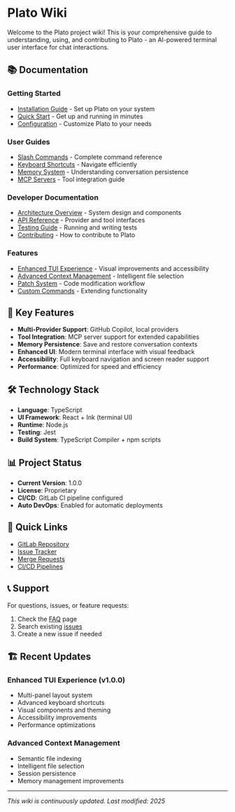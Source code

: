 # Plato Wiki

Welcome to the Plato project wiki! This is your comprehensive guide to understanding, using, and contributing to Plato - an AI-powered terminal user interface for chat interactions.

## 📚 Documentation

### Getting Started
- [Installation Guide](Installation) - Set up Plato on your system
- [Quick Start](Quick-Start) - Get up and running in minutes
- [Configuration](Configuration) - Customize Plato to your needs

### User Guides
- [Slash Commands](Slash-Commands) - Complete command reference
- [Keyboard Shortcuts](Keyboard-Shortcuts) - Navigate efficiently
- [Memory System](Memory-System) - Understanding conversation persistence
- [MCP Servers](MCP-Servers) - Tool integration guide

### Developer Documentation
- [Architecture Overview](Architecture) - System design and components
- [API Reference](API-Reference) - Provider and tool interfaces
- [Testing Guide](Testing) - Running and writing tests
- [Contributing](Contributing) - How to contribute to Plato

### Features
- [Enhanced TUI Experience](Enhanced-TUI) - Visual improvements and accessibility
- [Advanced Context Management](Context-Management) - Intelligent file selection
- [Patch System](Patch-System) - Code modification workflow
- [Custom Commands](Custom-Commands) - Extending functionality

## 🚀 Key Features

- **Multi-Provider Support**: GitHub Copilot, local providers
- **Tool Integration**: MCP server support for extended capabilities
- **Memory Persistence**: Save and restore conversation contexts
- **Enhanced UI**: Modern terminal interface with visual feedback
- **Accessibility**: Full keyboard navigation and screen reader support
- **Performance**: Optimized for speed and efficiency

## 🛠️ Technology Stack

- **Language**: TypeScript
- **UI Framework**: React + Ink (terminal UI)
- **Runtime**: Node.js
- **Testing**: Jest
- **Build System**: TypeScript Compiler + npm scripts

## 📊 Project Status

- **Current Version**: 1.0.0
- **License**: Proprietary
- **CI/CD**: GitLab CI pipeline configured
- **Auto DevOps**: Enabled for automatic deployments

## 🔗 Quick Links

- [GitLab Repository](https://git.euraika.net/Bert/plato)
- [Issue Tracker](https://git.euraika.net/Bert/plato/-/issues)
- [Merge Requests](https://git.euraika.net/Bert/plato/-/merge_requests)
- [CI/CD Pipelines](https://git.euraika.net/Bert/plato/-/pipelines)

## 📞 Support

For questions, issues, or feature requests:
1. Check the [FAQ](FAQ) page
2. Search existing [issues](https://git.euraika.net/Bert/plato/-/issues)
3. Create a new issue if needed

## 🏗️ Recent Updates

### Enhanced TUI Experience (v1.0.0)
- Multi-panel layout system
- Advanced keyboard shortcuts
- Visual components and theming
- Accessibility improvements
- Performance optimizations

### Advanced Context Management
- Semantic file indexing
- Intelligent file selection
- Session persistence
- Memory management improvements

---

*This wiki is continuously updated. Last modified: 2025*